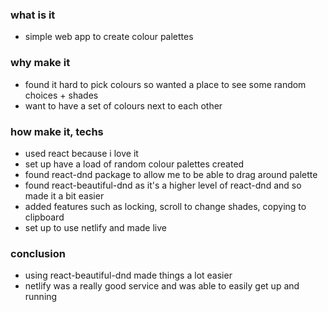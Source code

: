 ### what is it
- simple web app to create colour palettes

### why make it
- found it hard to pick colours so wanted a place to see some random choices + shades
- want to have a set of colours next to each other

### how make it, techs
- used react because i love it
- set up have a load of random colour palettes created
- found react-dnd package to allow me to be able to drag around palette
- found react-beautiful-dnd as it's a higher level of react-dnd and so made it a bit easier
- added features such as locking, scroll to change shades, copying to clipboard
- set up to use netlify and made live

### conclusion
- using react-beautiful-dnd made things a lot easier 
- netlify was a really good service and was able to easily get up and running